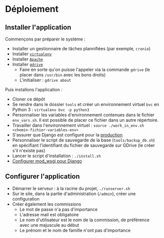 # Déploiement

## Installer l'application

Commençons par préparer le système :

* Installer un gestionnaire de tâches plannifiées (par exemple, `cronie`)
* Installer [`virtualenv`](http://docs.python-guide.org/en/latest/dev/virtualenvs/)
* Installer [`Apache`](https://github.com/GrahamDumpleton/mod_wsgi#system-requirements)
* Installer [`gdrive`](https://github.com/prasmussen/gdrive)
    * Faire en sorte qu'on puisse l'appeler via la commande `gdrive` (le placer dans `/usr/bin` avec les bons droits)
    * L'initialiser : `gdrive about`

Puis installons l'application :

* Cloner ce dépôt
* Se rendre dans le dossier `tools` et créer un environnement virtuel `bvc` en Python 3 : `virtualenv bvc -p python3`
* Personnaliser les variables d'environnement contenues dans le fichier `env_vars.sh`. Il est possible de placer ce fichier dans un autre répertoire.
* Travailler dans l'environnement virtuel : `source ./work_in_env.sh <chemin-fichier-variables-env>`
* S'assurer que Django est configuré pour la [production](https://docs.djangoproject.com/fr/1.10/howto/deployment/checklist/)
* Personnaliser le script de sauvegarde de la base (`tools/backup_db.sh`) en spécifiant l'identifiant du fichier de sauvegarde sur GDrive (le créer s'il n'existe pas)
* Lancer le script d'installation : `./install.sh`
* [Configurer mod_wsgi pour Django](https://github.com/GrahamDumpleton/mod_wsgi#using-mod_wsgi-express-with-django)

## Configurer l'application

* Démarrer le serveur : à la racine du projet, `./runserver.sh`
* Sur le site, dans la partie d'administration (`/admin`), créer une configuration
* Créer également les commissions
    * Le mot de passe n'a pas d'importance
    * L'adresse mail est obligatoire
    * Le nom d'utilisateur est le nom de la commission, de préférence avec une majuscule au début
    * Le prénom et le nom de famille n'ont pas d'importance
